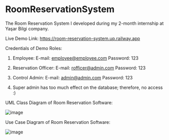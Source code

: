 # RoomReservationSystem
The Room Reservation System I developed during my 2-month internship at Yaşar Bilgi company.

Live Demo Link: https://room-reservation-system.up.railway.app

Credentials of Demo Roles:

  1. Employee:  E-mail: employee@employee.com  Password: 123

  2. Reservation Officer:  E-mail: rofficer@admin.com  Password: 123

  3. Control Admin:  E-mail: admin@admin.com  Password: 123

  4. Super admin has too much effect on the database; therefore, no access :)


UML Class Diagram of Room Reservation Software:

![image](https://user-images.githubusercontent.com/101048521/221859122-9913a6df-ab0e-4e1c-86be-d1ad032c6c26.png)


Use Case Diagram of Room Reservation Software:

![image](https://user-images.githubusercontent.com/101048521/221859318-4137b0a6-8235-416d-b0dd-90ae87b7a1e2.png)
